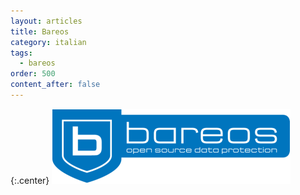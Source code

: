 ```yaml
---
layout: articles
title: Bareos
category: italian
tags:
  - bareos
order: 500
content_after: false
---
```


{:.center}
![Bareos logo](/resources/articles/bareos/logo.png)
